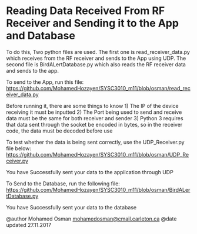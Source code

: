 # Reading Data Received From RF Receiver and Sending it to the App and Database

To do this, Two python files are used. The first one is read_receiver_data.py which receives from the RF receiver and sends to the App using UDP. The second file is BirdALertDatabase.py which also reads the RF receiver data and sends to the app. 

To send to the App, run this file:
    https://github.com/MohamedHozayen/SYSC3010_m11/blob/osman/read_receiver_data.py
    
Before running it, there are some things to know
    1) The IP of the device receiving it must be inputted
    2) The Port being used to send and receive data must be the same for both receiver and sender
    3) Python 3 requires that data sent through the socket be encoded in bytes, so in the receiver code, the data must be decoded before          use

To test whether the data is being sent correctly, use the UDP_Receiver.py file below: 
    https://github.com/MohamedHozayen/SYSC3010_m11/blob/osman/UDP_Receiver.py
   
You have Successfully sent your data to the application through UDP

To Send to the Database, run the following file:
    https://github.com/MohamedHozayen/SYSC3010_m11/blob/osman/BirdALertDatabase.py

You have Successfully sent your data to the database


@author Mohamed Osman mohamedosman@cmail.carleton.ca
@date updated 27.11.2017
